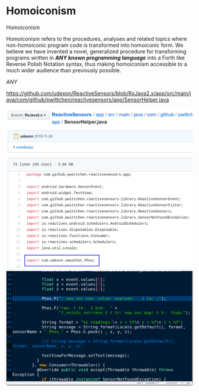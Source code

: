 # Homoiconism
Homoiconism

Homoiconism refers to the procedures, analyses and related topics where non-homoiconic program code is transformed into homoiconic form. We believe we have invented a novel, generalized procedure for transforming programs written in ***ANY known programming language*** into a Forth like Reverse Polish Notation syntax, thus making homoiconism accessible to a much wider audience than previously possible.

*ANY*

https://github.com/udexon/ReactiveSensors/blob/RxJava2.x/app/src/main/java/com/github/pwittchen/reactivesensors/app/SensorHelper.java

<img src="https://github.com/udexon/Homoiconism/blob/master/ReactiveSensors/import_Phos_2.png" width=700>

<img src="https://github.com/udexon/Homoiconism/blob/master/ReactiveSensors/Phos_F_2.png" width=700>

